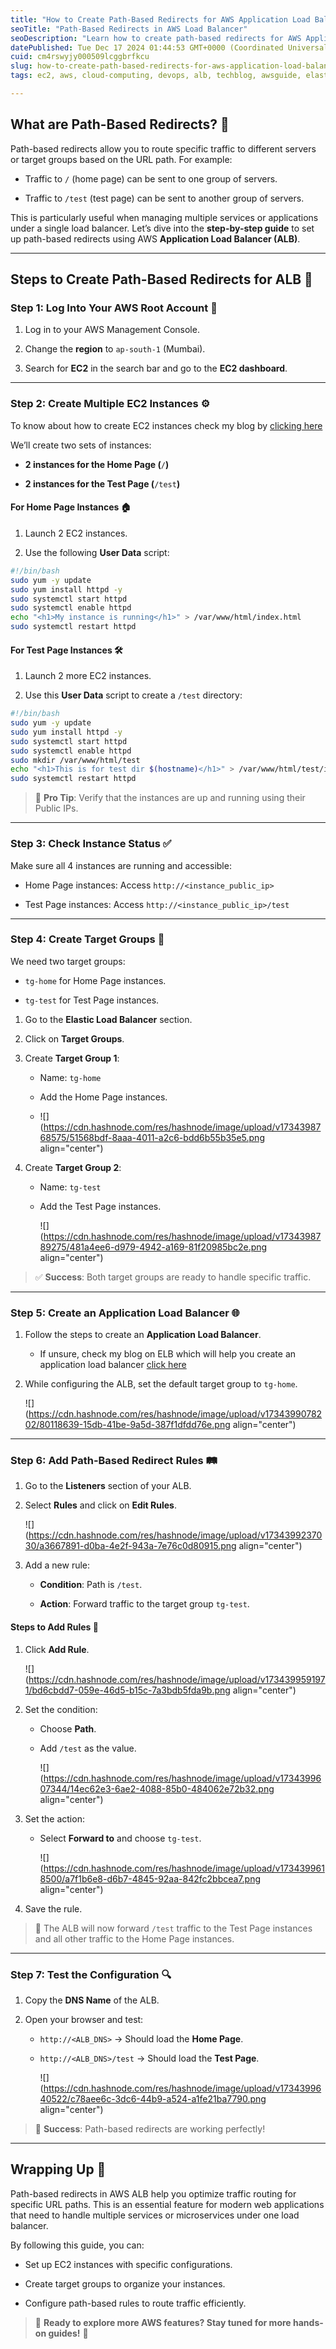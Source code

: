 ```yaml
---
title: "How to Create Path-Based Redirects for AWS Application Load Balancer 🌐"
seoTitle: "Path-Based Redirects in AWS Load Balancer"
seoDescription: "Learn how to create path-based redirects for AWS Application Load Balancer (ALB) with a complete step-by-step guide. Includes setting up EC2 instances, targ"
datePublished: Tue Dec 17 2024 01:44:53 GMT+0000 (Coordinated Universal Time)
cuid: cm4rswyjy000509lcggbrfkcu
slug: how-to-create-path-based-redirects-for-aws-application-load-balancer
tags: ec2, aws, cloud-computing, devops, alb, techblog, awsguide, elasticloadbalancer, pathbasedrouting, webtraffic

---
```


## What are Path-Based Redirects? 🤔

Path-based redirects allow you to route specific traffic to different servers or target groups based on the URL path. For example:

* Traffic to `/` (home page) can be sent to one group of servers.
    
* Traffic to `/test` (test page) can be sent to another group of servers.
    

This is particularly useful when managing multiple services or applications under a single load balancer. Let’s dive into the **step-by-step guide** to set up path-based redirects using AWS **Application Load Balancer (ALB)**.

---

## Steps to Create Path-Based Redirects for ALB 🚀

### Step 1: Log Into Your AWS Root Account 🔑

1. Log in to your AWS Management Console.
    
2. Change the **region** to `ap-south-1` (Mumbai).
    
3. Search for **EC2** in the search bar and go to the **EC2 dashboard**.
    

---

### Step 2: Create Multiple EC2 Instances ⚙️

To know about how to create EC2 instances check my blog by [clicking here](https://disarj.hashnode.dev/how-to-launch-an-ec2-instance-in-the-new-aws-console)

We’ll create two sets of instances:

* **2 instances for the Home Page (**`/`**)**
    
* **2 instances for the Test Page (**`/test`**)**
    

#### For Home Page Instances 🏠

1. Launch 2 EC2 instances.
    
2. Use the following **User Data** script:
    

```bash
#!/bin/bash
sudo yum -y update
sudo yum install httpd -y
sudo systemctl start httpd
sudo systemctl enable httpd
echo "<h1>My instance is running</h1>" > /var/www/html/index.html
sudo systemctl restart httpd
```

#### For Test Page Instances 🛠️

1. Launch 2 more EC2 instances.
    
2. Use this **User Data** script to create a `/test` directory:
    

```bash
#!/bin/bash
sudo yum -y update
sudo yum install httpd -y
sudo systemctl start httpd
sudo systemctl enable httpd
sudo mkdir /var/www/html/test
echo "<h1>This is for test dir $(hostname)</h1>" > /var/www/html/test/index.html
sudo systemctl restart httpd
```

> 🔹 **Pro Tip**: Verify that the instances are up and running using their Public IPs.

---

### Step 3: Check Instance Status ✅

Make sure all 4 instances are running and accessible:

* Home Page instances: Access `http://<instance_public_ip>`
    
* Test Page instances: Access `http://<instance_public_ip>/test`
    

---

### Step 4: Create Target Groups 🎯

We need two target groups:

* `tg-home` for Home Page instances.
    
* `tg-test` for Test Page instances.
    

1. Go to the **Elastic Load Balancer** section.
    
2. Click on **Target Groups**.
    
3. Create **Target Group 1**:
    
    * Name: `tg-home`
        
    * Add the Home Page instances.
        
    * ![](https://cdn.hashnode.com/res/hashnode/image/upload/v1734398768575/51568bdf-8aaa-4011-a2c6-bdd6b55b35e5.png align="center")
        
4. Create **Target Group 2**:
    
    * Name: `tg-test`
        
    * Add the Test Page instances.
        
        ![](https://cdn.hashnode.com/res/hashnode/image/upload/v1734398789275/481a4ee6-d979-4942-a169-81f20985bc2e.png align="center")
        

> ✅ **Success**: Both target groups are ready to handle specific traffic.

---

### Step 5: Create an Application Load Balancer 🌐

1. Follow the steps to create an **Application Load Balancer**.
    
    * If unsure, check my blog on ELB which will help you create an application load balancer [click here](https://disarj.hashnode.dev/amazon-elastic-load-balancer-a-step-by-step-guide)
        
2. While configuring the ALB, set the default target group to `tg-home`.
    
    ![](https://cdn.hashnode.com/res/hashnode/image/upload/v1734399078202/80118639-15db-41be-9a5d-387f1dfdd76e.png align="center")
    

---

### Step 6: Add Path-Based Redirect Rules 🛤️

1. Go to the **Listeners** section of your ALB.
    
2. Select **Rules** and click on **Edit Rules**.
    
    ![](https://cdn.hashnode.com/res/hashnode/image/upload/v1734399237030/a3667891-d0ba-4e2f-943a-7e76c0d80915.png align="center")
    
3. Add a new rule:
    
    * **Condition**: Path is `/test`.
        
    * **Action**: Forward traffic to the target group `tg-test`.
        

#### Steps to Add Rules 📝

1. Click **Add Rule**.
    
    ![](https://cdn.hashnode.com/res/hashnode/image/upload/v1734399591971/bd6cbdd7-059e-46d5-b15c-7a3bdb5fda9b.png align="center")
    
2. Set the condition:
    
    * Choose **Path**.
        
    * Add `/test` as the value.
        
        ![](https://cdn.hashnode.com/res/hashnode/image/upload/v1734399607344/14ec62e3-6ae2-4088-85b0-484062e72b32.png align="center")
        
3. Set the action:
    
    * Select **Forward to** and choose `tg-test`.
        
        ![](https://cdn.hashnode.com/res/hashnode/image/upload/v1734399618500/a7f1b6e8-d6b7-4845-92aa-842fc2bbcea7.png align="center")
        
4. Save the rule.
    

> 🔹 The ALB will now forward `/test` traffic to the Test Page instances and all other traffic to the Home Page instances.

---

### Step 7: Test the Configuration 🔍

1. Copy the **DNS Name** of the ALB.
    
2. Open your browser and test:
    
    * `http://<ALB_DNS>` → Should load the **Home Page**.
        
    * `http://<ALB_DNS>/test` → Should load the **Test Page**.
        
        ![](https://cdn.hashnode.com/res/hashnode/image/upload/v1734399640522/c78aee6c-3dc6-44b9-a524-a1fe21ba7790.png align="center")
        

> 🎉 **Success**: Path-based redirects are working perfectly!

---

## Wrapping Up 🎯

Path-based redirects in AWS ALB help you optimize traffic routing for specific URL paths. This is an essential feature for modern web applications that need to handle multiple services or microservices under one load balancer.

By following this guide, you can:

* Set up EC2 instances with specific configurations.
    
* Create target groups to organize your instances.
    
* Configure path-based rules to route traffic efficiently.
    

> 🔹 **Ready to explore more AWS features? Stay tuned for more hands-on guides!** 🚀